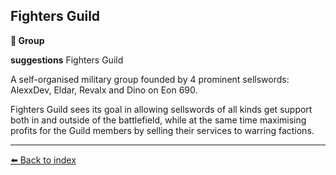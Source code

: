 ## Fighters Guild

**🪪 Group**

**suggestions** Fighters Guild

A self-organised military group founded by 4 prominent sellswords: AlexxDev, Eldar, Revalx and Dino on Eon 690.

Fighters Guild sees its goal in allowing sellswords of all kinds get support both in and outside of the battlefield, while at the same time maximising profits for the Guild members by selling their services to warring factions.


----------
[⬅️ Back to index](/#ee30_s)